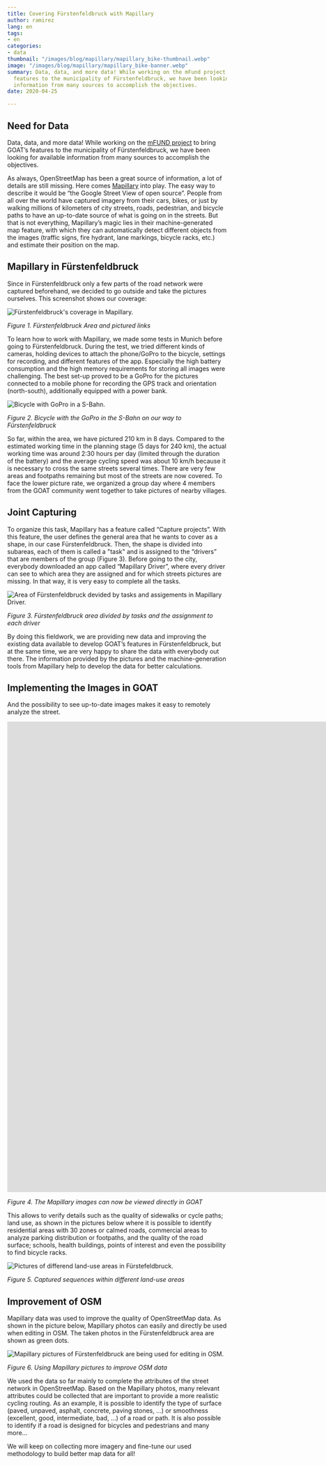 ```yaml
---
title: Covering Fürstenfeldbruck with Mapillary
author: ramirez
lang: en
tags:
- en
categories:
- data
thumbnail: "/images/blog/mapillary/mapillary_bike-thumbnail.webp"
image: "/images/blog/mapillary/mapillary_bike-banner.webp"
summary: Data, data, and more data! While working on the mFund project to bring GOAT’s
  features to the municipality of Fürstenfeldbruck, we have been looking for available
  information from many sources to accomplish the objectives.
date: 2020-04-25

---
```

## Need for Data

Data, data, and more data! While working on the [mFUND project](https://www.bmvi.de/SharedDocs/DE/Artikel/DG/mfund-projekte/GOAT.html) to bring GOAT’s features to the municipality of Fürstenfeldbruck, we have been looking for available information from many sources to accomplish the objectives.

As always, OpenStreetMap has been a great source of information, a lot of details are still missing. Here comes [Mapillary](https://www.mapillary.com/) into play. The easy way to describe it would be “the Google Street View of open source”. People from all over the world have captured imagery from their cars, bikes, or just by walking millions of kilometers of city streets, roads, pedestrian, and bicycle paths to have an up-to-date source of what is going on in the streets. But that is not everything, Mapillary’s magic lies in their machine-generated map feature, with which they can automatically detect different objects from the images (traffic signs, fire hydrant, lane markings, bicycle racks, etc.) and estimate their position on the map.

## Mapillary in Fürstenfeldbruck

Since in Fürstenfeldbruck only a few parts of the road network were captured beforehand, we decided to go outside and take the pictures ourselves. This screenshot shows our coverage:

![Fürstenfeldbruck's coverage in Mapillary.](/images/blog/mapillary/mapillary_ffb.webp "Pictured links in Fürstenfeldbruck.")

_Figure 1. Fürstenfeldbruck Area and pictured links_

To learn how to work with Mapillary, we made some tests in Munich before going to Fürstenfeldbruck. During the test, we tried different kinds of cameras, holding devices to attach the phone/GoPro to the bicycle, settings for recording, and different features of the app. Especially the high battery consumption and the high memory requirements for storing all images were challenging.  The best set-up proved to be a GoPro for the pictures connected to a mobile phone for recording the GPS track and orientation (north-south), additionally equipped with a power bank.

![Bicycle with GoPro in a S-Bahn.](/images/blog/mapillary/mapillary_bike.webp "Bicycle in S-Bahn going to Fürstenfeldbruck.")

_Figure 2. Bicycle with the GoPro in the S-Bahn on our way to Fürstenfeldbruck_

So far, within the area, we have pictured 210 km in 8 days. Compared to the estimated working time in the planning stage (5 days for 240 km), the actual working time was around 2:30 hours per day (limited through the duration of the battery) and the average cycling speed was about 10 km/h because it is necessary to cross the same streets several times. There are very few areas and footpaths remaining but most of the streets are now covered. To face the lower picture rate, we organized a group day where 4 members from the GOAT community went together to take pictures of nearby villages.

## Joint Capturing

To organize this task, Mapillary has a feature called “Capture projects”. With this feature, the user defines the general area that he wants to cover as a shape, in our case Fürstenfeldbruck. Then, the shape is divided into subareas, each of them is called a "task" and is assigned to the “drivers” that are members of the group (Figure 3). Before going to the city, everybody downloaded an app called “Mapillary Driver”, where every driver can see to which area they are assigned and for which streets pictures are missing. In that way, it is very easy to complete all the tasks.

![Area of Fürstenfeldbruck devided by tasks and assigements in Mapillary Driver.](/images/blog/mapillary/mapillary_tasks.webp "Map of Fürstenfeldbruck")

_Figure 3. Fürstenfeldbruck area divided by tasks and the assignment to each driver_

By doing this fieldwork, we are providing new data and improving the existing data available to develop GOAT’s features in Fürstenfeldbruck, but at the same time, we are very happy to share the data with everybody out there. The information provided by the pictures and the machine-generation tools from Mapillary help to develop the data for better calculations.

## Implementing the Images in GOAT

And the possibility to see up-to-date images makes it easy to remotely analyze the street.

<iframe data-uk-responsive class="embed-responsive-item" src="https://player.vimeo.com/video/411741106?texttrack=en&autoplay=1&loop=1&autopause=0" allow="autoplay; fullscreen" frameborder="0" webkitallowfullscreen mozallowfullscreen allowfullscreen width="1920" height="1080"></iframe>

_Figure 4. The Mapillary images can now be viewed directly in GOAT_

This allows to verify details such as the quality of sidewalks or cycle paths; land use, as shown in the pictures below where it is possible to identify residential areas with 30 zones or calmed roads, commercial areas to analyze parking distribution or footpaths, and the quality of the road surface; schools, health buildings, points of interest and even the possibility to find bicycle racks.

![Pictures of differend land-use areas in Fürstefeldbruck.](/images/blog/mapillary/mapillary_sequences.webp "Captured sequences in Fürstendeldbruck.")

_Figure 5. Captured sequences within different land-use areas_

## Improvement of OSM

Mapillary data was used to improve the quality of OpenStreetMap data. As shown in the picture below, Mapillary photos can easily and directly be used when editing in OSM. The taken photos in the Fürstenfeldbruck area are shown as green dots.

![Mapillary pictures of Fürstenfeldbruck are being used for editing in OSM.](/images/blog/mapillary/mapillary_osm.webp "Improvemtnt of OSM with Mapillary data")

_Figure 6. Using Mapillary pictures to improve OSM data_

We used the data so far mainly to complete the attributes of the street network in OpenStreetMap. Based on the Mapillary photos, many relevant attributes could be collected that are important to provide a more realistic cycling routing. As an example, it is possible to identify the type of surface (paved, unpaved, asphalt, concrete, paving stones, …) or smoothness (excellent, good, intermediate, bad, …) of a road or path. It is also possible to identify if a road is designed for bicycles and pedestrians and many more…

We will keep on collecting more imagery and fine-tune our used methodology to build better map data for all!